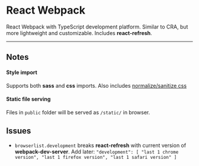 # React Webpack

React Webpack with TypeScript development platform. Similar to CRA, but more lightweight and customizable. Includes **react-refresh**.

---

## Notes

#### Style import

Supports both **sass** and **css** imports. Also includes [normalize/sanitize css](https://github.com/csstools/postcss-normalizehttps://www.npmjs.com/package/postcss-normalize)

#### Static file serving

Files in `public` folder will be served as `/static/` in browser.

## Issues

- `browserlist.development` breaks **react-refresh** with current version of **webpack-dev-server**. Add later: `"development": [ "last 1 chrome version", "last 1 firefox version", "last 1 safari version" ]`
